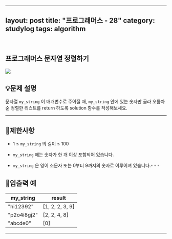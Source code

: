 ﻿
---
layout: post
title: "프로그래머스 - 28"
category: studylog
tags: algorithm
---

<br>

## 프로그래머스 문자열 정렬하기


![](https://velog.velcdn.com/images/dlsdud9098/post/e1464da6-734f-4172-a5d3-8df73b71a328/image.png)
## 💡문제 설명
문자열 ```my_string```
이 매개변수로 주어질 때, ```my_string```
 안에 있는 숫자만 골라 오름차순 정렬한 리스트를 return 하도록 solution 함수를 작성해보세요.


---




## 🚫제한사항


* 1 ≤ ```my_string```
의 길이 ≤ 100




* ```my_string```
에는 숫자가 한 개 이상 포함되어 있습니다.




* ```my_string```
은 영어 소문자 또는 0부터 9까지의 숫자로 이루어져 있습니다.- - -




## 🔢입출력 예




<table><thead><tr><th>my_string</th><th>result</th></tr></thead><tbody><tr><td>"hi12392"</td><td>[1, 2, 2, 3, 9]</td></tr><tr><td>"p2o4i8gj2"</td><td>[2, 2, 4, 8]</td></tr><tr><td>"abcde0"</td><td>[0]</td></tr></tbody>
</table>


---


